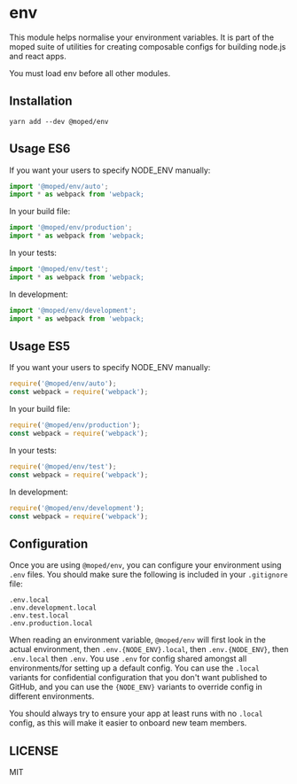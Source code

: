 # env

This module helps normalise your environment variables. It is part of the moped suite of utilities for creating composable configs for building node.js and react apps.

You must load env before all other modules.

## Installation

```
yarn add --dev @moped/env
```

## Usage ES6

If you want your users to specify NODE_ENV manually:

```js
import '@moped/env/auto';
import * as webpack from 'webpack;
```

In your build file:

```js
import '@moped/env/production';
import * as webpack from 'webpack;
```

In your tests:

```js
import '@moped/env/test';
import * as webpack from 'webpack;
```

In development:

```js
import '@moped/env/development';
import * as webpack from 'webpack;
```

## Usage ES5

If you want your users to specify NODE_ENV manually:

```js
require('@moped/env/auto');
const webpack = require('webpack');
```

In your build file:

```js
require('@moped/env/production');
const webpack = require('webpack');
```

In your tests:

```js
require('@moped/env/test');
const webpack = require('webpack');
```

In development:

```js
require('@moped/env/development');
const webpack = require('webpack');
```

## Configuration

Once you are using `@moped/env`, you can configure your environment using `.env` files. You should make sure the following is included in your `.gitignore` file:

```
.env.local
.env.development.local
.env.test.local
.env.production.local
```

When reading an environment variable, `@moped/env` will first look in the actual environment, then `.env.{NODE_ENV}.local`, then `.env.{NODE_ENV}`, then `.env.local` then `.env`. You use `.env` for config shared amongst all environments/for setting up a default config. You can use the `.local` variants for confidential configuration that you don't want published to GitHub, and you can use the `{NODE_ENV}` variants to override config in different environments.

You should always try to ensure your app at least runs with no `.local` config, as this will make it easier to onboard new team members.

## LICENSE

MIT
